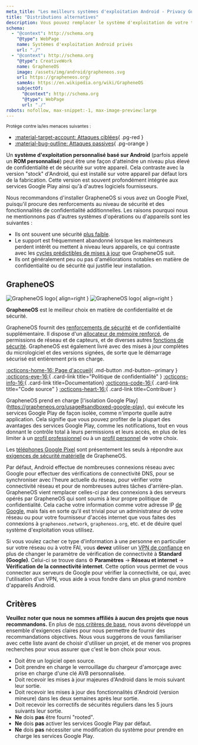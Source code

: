 ```yaml
---
meta_title: "Les meilleurs systèmes d'exploitation Android - Privacy Guides"
title: "Distributions alternatives"
description: Vous pouvez remplacer le système d'exploitation de votre téléphone Android par ces alternatives sécurisées et respectueuses de la vie privée.
schema:
  - "@context": http://schema.org
    "@type": WebPage
    name: Systèmes d'exploitation Android privés
    url: "./"
  - "@context": http://schema.org
    "@type": CreativeWork
    name: GrapheneOS
    image: /assets/img/android/grapheneos.svg
    url: https://grapheneos.org/
    sameAs: https://en.wikipedia.org/wiki/GrapheneOS
    subjectOf:
      "@context": http://schema.org
      "@type": WebPage
      url: "./"
robots: nofollow, max-snippet:-1, max-image-preview:large
---
```


<small>Protège contre la/les menaces suivantes :</small>

- [:material-target-account: Attaques ciblées](../basics/common-threats.md#attacks-against-specific-individuals){ .pg-red }
- [:material-bug-outline: Attaques passives](../basics/common-threats.md#security-and-privacy){ .pg-orange }

Un **système d'exploitation personnalisé basé sur Android** (parfois appelé un **ROM personnalisé**) peut être une façon d'atteindre un niveau plus élevé de confidentialité et de sécurité sur votre appareil. Cela contraste avec la version "stock" d'Android, qui est installé sur votre appareil par défaut lors de la fabrication. Cette version est souvent profondément intégrée aux services Google Play ainsi qu'à d'autres logiciels fournisseurs.

Nous recommandons d'installer GrapheneOS si vous avez un Google Pixel, puisqu'il procure des renforcements au niveau de sécurité et des fonctionnalités de confidentialité additionnelles. Les raisons pourquoi nous ne mentionnons pas d'autres systèmes d'opérations ou d'appareils sont les suivantes :

- Ils ont souvent une sécurité [plus faible](index.md#install-a-custom-distribution).
- Le support est fréquemment abandonné lorsque les mainteneurs perdent intérêt ou mettent à niveau leurs appareils, ce qui contraste avec les [cycles prédictibles de mises à jour](https://grapheneos.org/faq#device-lifetime) que GrapheneOS suit.
- Ils ont généralement peu ou pas d'améliorations notables en matière de confidentialité ou de sécurité qui justifie leur installation.

## GrapheneOS

<div class="admonition recommendation" markdown>

![GrapheneOS logo](../assets/img/android/grapheneos.svg#only-light){ align=right }
![GrapheneOS logo](../assets/img/android/grapheneos-dark.svg#only-dark){ align=right }

**GrapheneOS** est le meilleur choix en matière de confidentialité et de sécurité.

GrapheneOS fournit des [renforcements de sécurité](https://en.wikipedia.org/wiki/Hardening_\(computing\)) et de confidentialité supplémentaire. Il dispose d'un [allocateur de mémoire renforcé](https://github.com/GrapheneOS/hardened_malloc), de permissions de réseau et de capteurs, et de diverses autres [fonctions de sécurité](https://grapheneos.org/features). GrapheneOS est également livré avec des mises à jour complètes du micrologiciel et des versions signées, de sorte que le démarrage sécurisé est entièrement pris en charge.

[:octicons-home-16: Page d'accueil](https://grapheneos.org){ .md-button .md-button--primary }
[:octicons-eye-16:](https://grapheneos.org/faq#privacy-policy){ .card-link title="Politique de confidentialité" }
[:octicons-info-16:](https://grapheneos.org/faq){ .card-link title=Documentation}
[:octicons-code-16:](https://grapheneos.org/source){ .card-link title="Code source" }
[:octicons-heart-16:](https://grapheneos.org/donate){ .card-link title=Contribuer }

</div>

GrapheneOS prend en charge [l'isolation Google Play] (https://grapheneos.org/usage#sandboxed-google-play), qui exécute les services Google Play de façon isolée, comme n'importe quelle autre application. Cela signifie que vous pouvez profiter de la plupart des avantages des services Google Play, comme les notifications, tout en vous donnant le contrôle total à leurs permissions et leurs accès, en plus de les limiter à un [profil professionnel](../os/android-overview.md#work-profile) ou à un [profil personnel](../os/android-overview.md#user-profiles) de votre choix.

Les [téléphones Google Pixel](../mobile-phones.md#google-pixel) sont présentement les seuls à répondre aux [exigences de sécurité matérielle](https://grapheneos.org/faq#future-devices) de GrapheneOS.

Par défaut, Android effectue de nombreuses connexions réseau avec Google pour effectuer des vérifications de connectivité DNS, pour se synchroniser avec l'heure actuelle du réseau, pour vérifier votre connectivité réseau et pour de nombreuses autres tâches d'arrière-plan. GrapheneOS vient remplacer celles-ci par des connexions à des serveurs opérés par GrapheneOS qui sont soumis à leur propre politique de confidentialité. Cela cache votre information comme votre adresse IP [de Google](../basics/common-threats.md#privacy-from-service-providers), mais fais en sorte qu'il est trivial pour un administrateur de votre réseau ou pour votre fournisseur d'accès internet que vous faites des connexions à `grapheneos.network`, `grapheneos.org`, etc. et de déuire quel système d'exploitation vous utilisez.

Si vous voulez cacher ce type d'information à une personne en particulier sur votre réseau ou à votre FAI, vous **devez** utiliser un [VPN de confiance](../vpn.md) en plus de changer le paramètre de vérification de connectivité à **Standard (Google)**. Celui-ci se trouve dans :gear: **Paramètres** → **Réseau et internet** → **Vérification de la connectivité internet**. Cette option vous permet de vous connecter aux serveurs de Google pour vérifier la connectivité, ce qui, avec l'utilisation d'un VPN, vous aide à vous fondre dans un plus grand nombre d'appareils Android.

## Critères

**Veuillez noter que nous ne sommes affiliés à aucun des projets que nous recommandons.** En plus de [nos critères de base](../about/criteria.md), nous avons développé un ensemble d'exigences claires pour nous permettre de fournir des recommandations objectives. Nous vous suggérons de vous familiariser avec cette liste avant de choisir d'utiliser un projet, et de mener vos propres recherches pour vous assurer que c'est le bon choix pour vous.

- Doit être un logiciel open source.
- Doit prendre en charge le verrouillage du chargeur d'amorçage avec prise en charge d'une clé AVB personnalisée.
- Doit recevoir les mises à jour majeures d'Android dans le mois suivant leur sortie.
- Doit recevoir les mises à jour des fonctionnalités d'Android (version mineure) dans les deux semaines après leur sortie.
- Doit recevoir les correctifs de sécurités réguliers dans les 5 jours suivants leur sortie.
- **Ne** dois **pas** être fourni "rooted".
- **Ne** dois **pas** activer les services Google Play par défaut.
- **Ne** dois **pas** nécessiter une modification du système pour prendre en charge les services Google Play.
